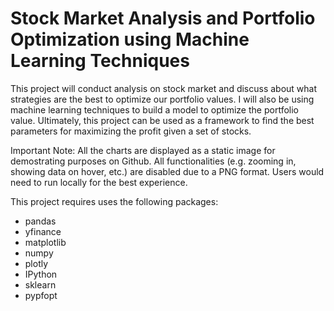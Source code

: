 # Stock Market Analysis and Portfolio Optimization using Machine Learning Techniques

This project will conduct analysis on stock market and discuss about what strategies are the best to optimize our portfolio values. I will also be using machine learning techniques to build a model to optimize the portfolio value. Ultimately, this project can be used as a framework to find the best parameters for maximizing the profit given a set of stocks.

Important Note: All the charts are displayed as a static image for demostrating purposes on Github. All functionalities (e.g. zooming in, showing data on hover, etc.) are disabled due to a PNG format. Users would need to run locally for the best experience.


This project requires uses the following packages:
- pandas
- yfinance
- matplotlib
- numpy
- plotly
- IPython
- sklearn
- pypfopt

